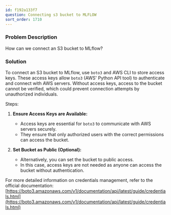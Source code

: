 ```yaml
---
id: f192a133f7
question: Connecting s3 bucket to MLFLOW
sort_order: 1710
---
```


### Problem Description

How can we connect an S3 bucket to MLflow?

### Solution

To connect an S3 bucket to MLflow, use `boto3` and AWS CLI to store access keys. These access keys allow `boto3` (AWS' Python API tool) to authenticate and connect with AWS servers. Without access keys, access to the bucket cannot be verified, which could prevent connection attempts by unauthorized individuals.

Steps:

1. **Ensure Access Keys are Available:**
   - Access keys are essential for `boto3` to communicate with AWS servers securely.
   - They ensure that only authorized users with the correct permissions can access the bucket.

2. **Set Bucket as Public (Optional):**
   - Alternatively, you can set the bucket to public access.
   - In this case, access keys are not needed as anyone can access the bucket without authentication.

For more detailed information on credentials management, refer to the official documentation:
[https://boto3.amazonaws.com/v1/documentation/api/latest/guide/credentials.html](https://boto3.amazonaws.com/v1/documentation/api/latest/guide/credentials.html)